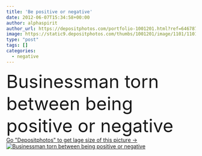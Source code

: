 ```yaml
---
title: 'Be positive or negative'
date: 2012-06-07T15:34:58+00:00
author: alphaspirit
author_url: https://depositphotos.com/portfolio-1001201.html?ref=64678756
image: https://static9.depositphotos.com/thumbs/1001201/image/1101/11019194/api_thumb_450.jpg?forcejpeg=true
type: "post"
tags: []
categories: 
  - negative
---
```

<div aling="center">
            <font size="60"> Businessman torn between being positive or negative</font>   
</div>
<div>
    <a href='https://depositphotos.com/11019194/stock-photo-be-positive-or-negative.html?ref=64678756' target=_blank > Go "Depositphotos" to get lage size of this picture ->
        <img href='https://depositphotos.com/11019194/stock-photo-be-positive-or-negative.html?ref=64678756' src='https://static9.depositphotos.com/1001201/1101/i/950/depositphotos_11019194-stock-photo-be-positive-or-negative.jpg?forcejpeg=true' alt='Businessman torn between being positive or negative' >
    </a>
</div>
